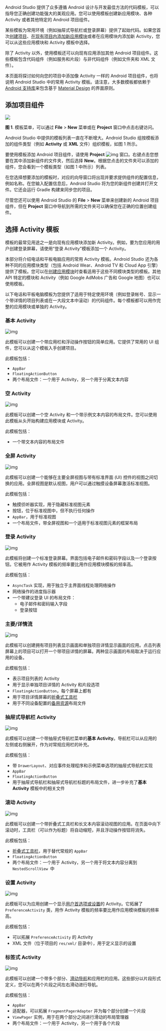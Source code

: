Android Studio 提供了众多遵循 Android 设计与开发最佳方法的代码模板，可以指导您正确创建功能强大的美观应用。您可以使用模板创建新应用模块、各种 Activity 或者其他特定的 Android 项目组件。

某些模板为常用环境（例如抽屉式导航栏或登录屏幕）提供了起始代码。如果您首次[创建项目](https://developer.android.google.cn/studio/projects/create-project.html)、[在现有项目内添加新应用模块](https://developer.android.google.cn/studio/projects/add-app-module.html)或者在应用模块内添加新 Activity，您可以从这些应用模块和 Activity 模板中选择。

除了 Activity 以外，使用模板还可以向现有应用添加其他 Android 项目组件。这些模板包含代码组件（例如服务和片段）与非代码组件（例如文件夹和 XML 文件）。

本页面将探讨如何向您的项目中添加像 Activity 一样的 Android 项目组件，也将说明 Android Studio 中的常用 Activity 模板。请注意，大多数模板都依赖于 [Android 支持库](https://developer.android.google.cn/tools/support-library/features.html)来包含基于 [Material Design](https://developer.android.google.cn/design/material/index.html) 的界面原则。

## 添加项目组件

![](https://developer.android.google.cn/studio/images/projects/templates-menu_2-2-beta_2x.png)

**图 1**. 模板菜单，可以通过 **File** > **New** 菜单或在 **Project** 窗口中点击右键访问。

Android Studio 中提供的模板列表一直在不断增大。Android Studio 组按模板添加的组件类型（例如 **Activity** 或 **XML** 文件）组织模板，如图 1 所示。

要使用模板添加 Android 项目组件，请使用 **Project** ![img](https://developer.android.google.cn/studio/images/buttons/window-project.png) 窗口。右键点击您想要在其中添加新组件的文件夹，然后选择 **New**。根据您点击的文件夹可以添加的组件，您会看到一个模板类型（如图 1 中所示）列表。

在您选择想要添加的模板时，对应的向导窗口将出现并要求提供组件的配置信息，例如名称。在您输入配置信息后，Android Studio 将为您的新组件创建并打开文件。它还会运行 Gradle 构建来同步您的项目。

尽管您还可以使用 Android Studio 的 **File** > **New** 菜单来创建新的 Android 项目组件，但在 **Project** 窗口中导航到所需的文件夹可以确保您在正确的位置创建组件。

## 选择 Activity 模板

模板的最常见用途之一是向现有应用模块添加新 Activity。例如，要为您应用的用户创建登录屏幕，请使用“登录 Activity”模板添加一个 Activity。

本部分将介绍电话和平板电脑应用的常用 Activity 模板。Android Studio 还为各种不同的应用模块类型（包括 Android Wear、Android TV 和 Cloud App 引擎）提供了模板。您可以在[创建应用模块](https://developer.android.google.cn/studio/projects/templates.html#CreateAppModule)时查看适用于这些不同模块类型的模板。其他 API 特定的模块和 Activity（例如 Google AdMobs 广告和 Google 地图）也可以使用模板。

以下电话和平板电脑模板为您提供了适用于特定使用环境（例如登录帐号、显示一个带详情的项目列表或在一大段文本中滚动）的代码组件。每个模板都可以用作完整的应用模块或单独的 Activity。

### 基本 Activity

![img](https://developer.android.google.cn/studio/images/projects/basic-activity-template_2-2_2x.png)

此模板可以创建一个带应用栏和浮动操作按钮的简单应用。它提供了常用的 UI 组件，您可以从这个模板入手创建项目。

此模板包括：

- `AppBar`
- `FloatingActionButton`
- 两个布局文件：一个用于 Activity，另一个用于分离文本内容

### 空 Activity

![img](https://developer.android.google.cn/studio/images/projects/empty-activity-template_2-2_2x.png)

此模板可以创建一个空 Activity 和一个带示例文本内容的布局文件。您可以使用此模板从头开始构建应用模块或 Activity。

此模板包括：

- 一个带文本内容的布局文件

### 全屏 Activity

![img](https://developer.android.google.cn/studio/images/projects/fullscreen-activity-template_2-2_2x.png)

此模板可以创建一个能够在主要全屏视图与带有标准界面 (UI) 控件的视图之间切换的应用。全屏视图是默认视图，用户可以通过触摸设备屏幕激活标准视图。

此模板包括：

- 触摸侦听器实现，用于隐藏标准视图元素
- 按钮，位于标准视图中，但不执行任何操作
- `AppBar`，用于标准视图
- 一个布局文件，带全屏视图和一个适用于标准视图元素的框架布局

### 登录 Activity

![img](https://developer.android.google.cn/studio/images/projects/login-activity-template_2-2_2x.png)

此模板将创建一个标准登录屏幕。界面包括电子邮件和密码字段以及一个登录按钮。它被用作 Activity 模板的频率要比用作应用模块模板的频率高。

此模板包括：

- `AsyncTask` 实现，用于独立于主界面线程处理网络操作
- 网络操作的进度指示器
- 一个带建议登录 UI 的布局文件：
  - 电子邮件和密码输入字段
  - 登录按钮

### 主要/详情流

![img](https://developer.android.google.cn/studio/images/projects/master-detail-flow-template_2-2_2x.png)

此模板可以创建拥有项目列表显示画面和单独项目详情显示画面的应用。点击列表屏幕上的项目可以打开一个带项目详情的屏幕。两种显示画面的布局取决于运行应用的设备。

此模板包括：

- 表示项目列表的 Activity
- 用于显示单独项目详情的 Activity 和片段选项
- `FloatingActionButton`，每个屏幕上都有
- 用于项目详情屏幕的[折叠式工具栏](https://developer.android.google.cn/reference/android/support/design/widget/CollapsingToolbarLayout.html)
- 用于不同设备配置的[备用资源](https://developer.android.google.cn/guide/topics/resources/providing-resources.html#AlternativeResources)布局文件

### 抽屉式导航栏 Activity

![img](https://developer.android.google.cn/studio/images/projects/navigation-drawer-activity-template_2-2_2x.png)

此模板可以创建一个带抽屉式导航栏菜单的**基本 Activity**。导航栏可以从应用的左侧或右侧展开，作为对常规应用栏的补充。

此模板包括：

- 带 `DrawerLayout`、对应事件处理程序和示例菜单选项的抽屉式导航栏实现
- `AppBar`
- `FloatingActionButton`
- 用于抽屉式导航栏和抽屉式导航栏标题的布局文件，进一步补充了**基本 Activity** 模板中的相关文件

### 滚动 Activity

![img](https://developer.android.google.cn/studio/images/projects/scrolling-activity-template_2-2_2x.png)

此模板可以创建一个带折叠式工具栏和长文本内容滚动视图的应用。在页面中向下滚动时，工具栏（可以作为标题）将自动缩短，并且浮动操作按钮将消失。

此模板包括：

- [折叠式工具栏](https://developer.android.google.cn/reference/android/support/design/widget/CollapsingToolbarLayout.html)，用于替代常规的 `AppBar`
- `FloatingActionButton`
- 两个布局文件：一个用于 Activity，另一个用于将文本内容分离到 `NestedScrollView `中

### 设置 Activity

![img](https://developer.android.google.cn/studio/images/projects/settings-activity-template_2-2_2x.png)

此模板可以为应用创建一个显示[用户首选项或设置](https://developer.android.google.cn/guide/topics/ui/settings.html)的 Activity。它拓展了 `PreferenceActivity` 类，用作 Activity 模板的频率要比用作应用模块模板的频率高。

此模板包括：

- 可以拓展 `PreferenceActivity` 的 Activity
- XML 文件（位于项目的 `res/xml/` 目录中），用于定义显示的设置

### 标签式 Activity

![img](https://developer.android.google.cn/studio/images/projects/tabbed-activity-template_2-2_2x.png)

此模板可以创建一个带多个部分、[滑动导航](https://developer.android.google.cn/training/implementing-navigation/lateral.html)和应用栏的应用。这些部分以片段形式定义，您可以在两个片段之间左右滑动进行导航。

此模板包括：

- `AppBar`
- 适配器，可以拓展 `FragmentPagerAdapter` 并为每个部分创建一个片段
- `ViewPager` 实例，用于在两个部分之间进行滑动的布局管理器
- 两个布局文件：一个用于 Activity，另一个用于各个片段